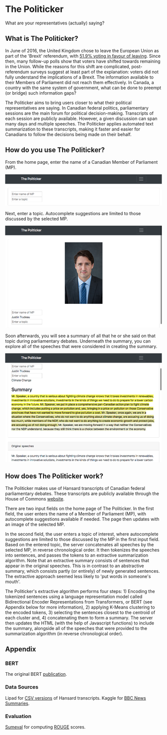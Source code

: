 # The Politicker

What are your representatives (actually) saying?


## What is The Politicker?

In June of 2016, the United Kingdom chose to leave the European Union as part of the 'Brexit' referendum, with [51.9% voting in favour of leaving](https://www.bbc.com/news/politics/eu_referendum/results). Since then, many follow-up polls show that voters have shifted towards remaining in the Union. While the reasons for this shift are complicated, post-referendum surveys suggest at least part of the explanation: voters did not fully understand the implications of a Brexit. The information available to their Members of Parliament did not reach them effectively. In Canada, a country with the same system of government, what can be done to preempt (or bridge) such information gaps?

The Politicker aims to bring users closer to what their political representatives are saying. In Canadian federal politics, parliamentary sessions are the main forum for political decision-making. Transcripts of each session are publicly available. However, a given discussion can span many days and multiple speeches. The Politicker applies automated text summarization to these transcripts, making it faster and easier for Canadians to follow the decisions being made on their behalf.


## How do you use The Politicker?

From the home page, enter the name of a Canadian Member of Parliament (MP).

![Screenshot of The Politicker home page.](./media/screenshot_home.png)

Next, enter a topic. Autocomplete suggestions are limited to those discussed by the selected MP.

![Screenshot showing the result after entering an MP. A picture of the MP appears.](./media/screenshot_choose_MP.png)

Soon afterwards, you will see a summary of all that he or she said on that topic during parliamentary debates. Underneath the summary, you can explore all of the speeches that were considered in creating the summary.

![Screenshot showing the result after entering a topic. An automated summary appears, with the speeches considered for that summary underneath.](./media/screenshot_choose_topic.png)


## How does The Politicker work?

The Politicker makes use of Hansard transcripts of Canadian federal parliamentary debates. These transcripts are publicly available through the House of Commons [website](https://www.ourcommons.ca/en).

There are two input fields on the home page of The Politicker. In the first field, the user enters the name of a Member of Parliament (MP), with autocomplete suggestions available if needed. The page then updates with an image of the selected MP.

In the second field, the user enters a topic of interest, where autocomplete suggestions are limited to those discussed by the MP in the first input field. Based on the entered topic, the server concatenates all speeches by the selected MP, in reverse chronological order. It then tokenizes the speeches into sentences, and passes the tokens to an extractive summarization algorithm. Note that an extractive summary consists of sentences that appear in the original speeches. This is in contrast to an abstractive summary, which consists partly (or entirely) of newly generated sentences. The extractive approach seemed less likely to 'put words in someone's mouth'.

The Politicker's extractive algorithm performs four steps: 1) Encoding the tokenized sentences using a language representation model called Bidirectional Encoder Representations from Transformers, or BERT (see Appendix below for more information), 2) applying K-Means clustering to the encoded tokens, 3) selecting the sentences closest to the centroid of each cluster and, 4) concatenating them to form a summary. The server then updates the HTML (with the help of Javascript functions) to include the summary, alongside all of the speeches that were provided to the summarization algorithm (in reverse chronological order).


## Appendix

### BERT
The original BERT [publication](https://arxiv.org/abs/1810.04805).

### Data Sources
Lipad for [CSV versions](https://www.lipad.ca/data/) of Hansard transcripts.
Kaggle for [BBC News Summaries](https://www.kaggle.com/pariza/bbc-news-summary).

### Evaluation
[Sumeval](https://github.com/chakki-works/sumeval) for computing [ROUGE](https://en.wikipedia.org/wiki/ROUGE_(metric)) scores.
